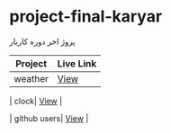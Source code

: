 # project-final-karyar
پروژ اخر دوره کاریار 

| Project | Live Link |
|---------|----------|
| weather| [View](https://snoou.github.io/project-final-karyar/weather/) |

| clock| [View](https://snoou.github.io/project-final-karyar/clock/) |

| github users| [View](https://snoou.github.io/project-final-karyar/project%20github/) |


